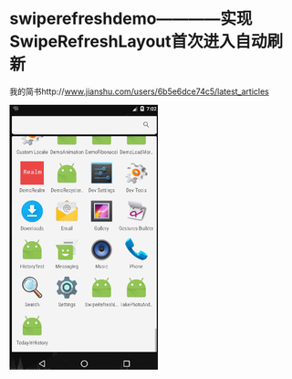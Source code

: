 # swiperefreshdemo————实现SwipeRefreshLayout首次进入自动刷新
我的简书http://www.jianshu.com/users/6b5e6dce74c5/latest_articles

![image](https://github.com/RaphetS/swiperefreshdemo/blob/master/screenshot.gif)
